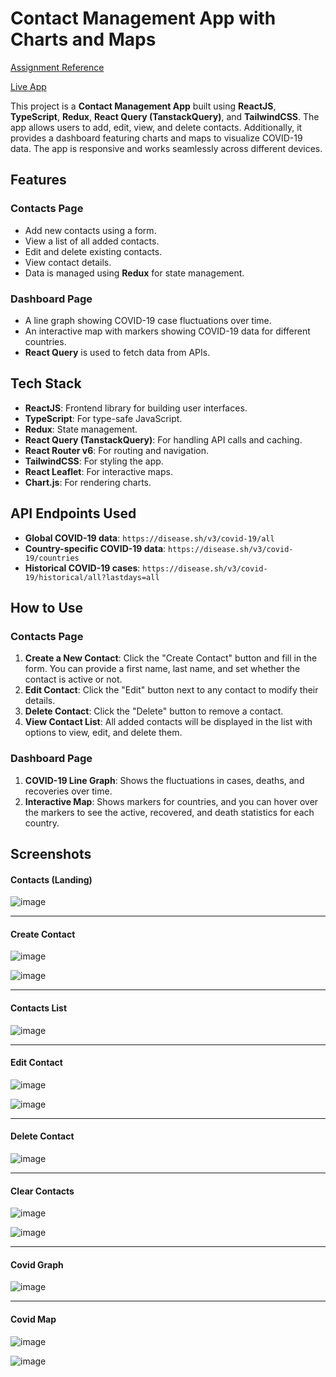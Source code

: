 # Contact Management App with Charts and Maps

[Assignment Reference](https://github.com/hsingla378/taiyo_assignment/blob/master/Frontend%20Task%20-%20Taiyo.pdf) 

[Live App](https://taiyoassignment.vercel.app/)

This project is a **Contact Management App** built using **ReactJS**, **TypeScript**, **Redux**, **React Query (TanstackQuery)**, and **TailwindCSS**. The app allows users to add, edit, view, and delete contacts. Additionally, it provides a dashboard featuring charts and maps to visualize COVID-19 data. The app is responsive and works seamlessly across different devices.

## Features

### Contacts Page
- Add new contacts using a form.
- View a list of all added contacts.
- Edit and delete existing contacts.
- View contact details.
- Data is managed using **Redux** for state management.

### Dashboard Page
- A line graph showing COVID-19 case fluctuations over time.
- An interactive map with markers showing COVID-19 data for different countries.
- **React Query** is used to fetch data from APIs.

## Tech Stack
- **ReactJS**: Frontend library for building user interfaces.
- **TypeScript**: For type-safe JavaScript.
- **Redux**: State management.
- **React Query (TanstackQuery)**: For handling API calls and caching.
- **React Router v6**: For routing and navigation.
- **TailwindCSS**: For styling the app.
- **React Leaflet**: For interactive maps.
- **Chart.js**: For rendering charts.

## API Endpoints Used
- **Global COVID-19 data**: `https://disease.sh/v3/covid-19/all`
- **Country-specific COVID-19 data**: `https://disease.sh/v3/covid-19/countries`
- **Historical COVID-19 cases**: `https://disease.sh/v3/covid-19/historical/all?lastdays=all`

## How to Use

### Contacts Page
1. **Create a New Contact**: Click the "Create Contact" button and fill in the form. You can provide a first name, last name, and set whether the contact is active or not.
2. **Edit Contact**: Click the "Edit" button next to any contact to modify their details.
3. **Delete Contact**: Click the "Delete" button to remove a contact.
4. **View Contact List**: All added contacts will be displayed in the list with options to view, edit, and delete them.

### Dashboard Page
1. **COVID-19 Line Graph**: Shows the fluctuations in cases, deaths, and recoveries over time.
2. **Interactive Map**: Shows markers for countries, and you can hover over the markers to see the active, recovered, and death statistics for each country.

## Screenshots

#### Contacts (Landing)

![image](https://github.com/user-attachments/assets/7032dd3a-066c-4b23-a5cc-442c5029436c)

---

#### Create Contact

![image](https://github.com/user-attachments/assets/eb84b9a8-88f1-436f-bee1-8f230b26f188)

![image](https://github.com/user-attachments/assets/8481a468-d5d7-4765-b8ef-69b1ee07fee8)

---

#### Contacts List

![image](https://github.com/user-attachments/assets/a57d0871-be50-447d-919f-b09de0b5617c)

---

#### Edit Contact

![image](https://github.com/user-attachments/assets/0b2e3f49-a045-4216-b739-5b068390eeee)

![image](https://github.com/user-attachments/assets/6fe59293-27e0-4716-96fb-ed9463a768d2)

---

#### Delete Contact

![image](https://github.com/user-attachments/assets/37b8426e-dfd1-40f6-a58b-3b9a31754961)

---

#### Clear Contacts

![image](https://github.com/user-attachments/assets/b5fc05fd-83b5-4bb8-9f5a-51dcc057afb5)

![image](https://github.com/user-attachments/assets/73aeb028-5b7c-4c2e-b53b-8c5e3731216e)

---

#### Covid Graph

![image](https://github.com/user-attachments/assets/f05502ff-8a66-4026-bba1-1efa345c7ac7)

---

#### Covid Map

![image](https://github.com/user-attachments/assets/31666c27-836a-47f1-b6f9-908738b1d682)

![image](https://github.com/user-attachments/assets/1ed65c56-9abb-4e4c-8722-2034cdebd625)


